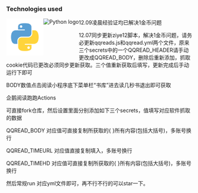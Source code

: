 ### Technologies used
<img align="left" alt="Python logo" height="100px" src="https://raw.githubusercontent.com/tony-nguyen1/tony-nguyen1/main/.github/images/PythonLogo.svg"/>

<img align="left" alt="Python logo" height="100px" src="https://github-readme-stats.vercel.app/api/top-langs/?username=Water008&layout=compact&hide_border=true"/>

12.09凌晨经验证均已解决1金币问题

12.07同步更新ziye12脚本，解决1金币问题，请务必更新qqreads.js和qqread.yml两个文件，原来三个secrets中的一个QQREAD_HEADER请手动更改成QQREAD_BODY，删除后重新添加，抓取cookie代码已更改必须同步更新获取。三个值重新获取后填写，更新完成后手动运行下即可

BODY数值点击阅读小程序底下菜单栏“书库”进去读几秒书退出即可获取

企鹅阅读跑跑Actions

可直接fork仓库，然后设置里面分别添加如下三个secrets，值填写对应软件抓取的数据

QQREAD_BODY       对应值可直接复制所获取的{  }所有内容(包括大括号)，多账号换行

QQREAD_TIMEURL    对应值直接复制填入，多账号换行

QQREAD_TIMEHD     对应值可直接复制所获取的{  }所有内容(包括大括号)，多账号换行

然后常规run 对应yml文件即可，再不行不行的可以star一下。
